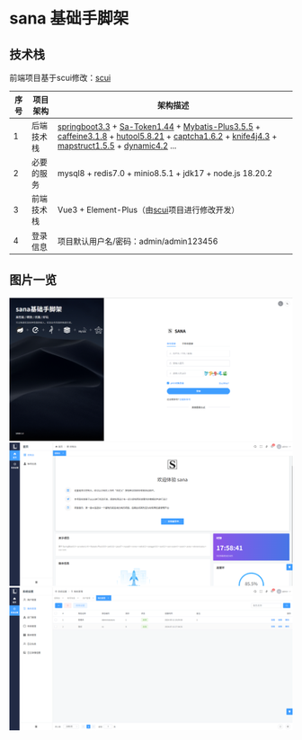 # sana 基础手脚架

## 技术栈
前端项目基于scui修改：[scui](https://gitee.com/lolicode/scui)


| 序号 | 项目架构        | 架构描述                                                                                                                                                                                                                                                                                                                                                                                                                                                                                                                                                  | 
|----|-------------|-------------------------------------------------------------------------------------------------------------------------------------------------------------------------------------------------------------------------------------------------------------------------------------------------------------------------------------------------------------------------------------------------------------------------------------------------------------------------------------------------------------------------------------------------------|
| 1  | 后端技术栈          | [springboot3.3](https://github.com/spring-projects/spring-boot) + [Sa-Token1.44](https://github.com/dromara/Sa-Token) + [Mybatis-Plus3.5.5](https://github.com/baomidou/mybatis-plus) + [caffeine3.1.8](https://github.com/ben-manes/caffeine) + [hutool5.8.21](https://github.com/chinabugotech/hutool) + [captcha1.6.2](https://github.com/ele-admin/EasyCaptcha) + [knife4j4.3](https://github.com/xiaoymin/knife4j) + [mapstruct1.5.5](https://github.com/mapstruct/mapstruct) + [dynamic4.2](https://github.com/baomidou/dynamic-datasource) ... |
| 2  | 必要的服务          | mysql8 + redis7.0 + minio8.5.1 + jdk17 + node.js 18.20.2                                                                                                                                                                                                                                                                                                                                                                                                                                                                                              |
| 3  | 前端技术栈          | Vue3 + Element-Plus（由[scui](https://gitee.com/lolicode/scui)项目进行修改开发）                                                                                                                                                                                                                                                                                                                                                                                                                                                                                 |
| 4  | 登录信息          | 项目默认用户名/密码：admin/admin123456                                                                                                                                                                                                                                                                                                                                                                                                                                                                                                                          |


## 图片一览
![img.png](doc%2Fimg%2Fimg.png)
![img_1.png](doc%2Fimg%2Fimg_1.png)
![img_2.png](doc%2Fimg%2Fimg_2.png)
